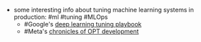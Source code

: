 - some interesting info about tuning machine learning systems in production: #ml #tuning #MLOps
	- #Google's [deep learning tuning playbook](https://github.com/google-research/tuning_playbook)
	- #Meta's [chronicles of OPT development](https://github.com/facebookresearch/metaseq/blob/main/projects/OPT/chronicles/README.md)